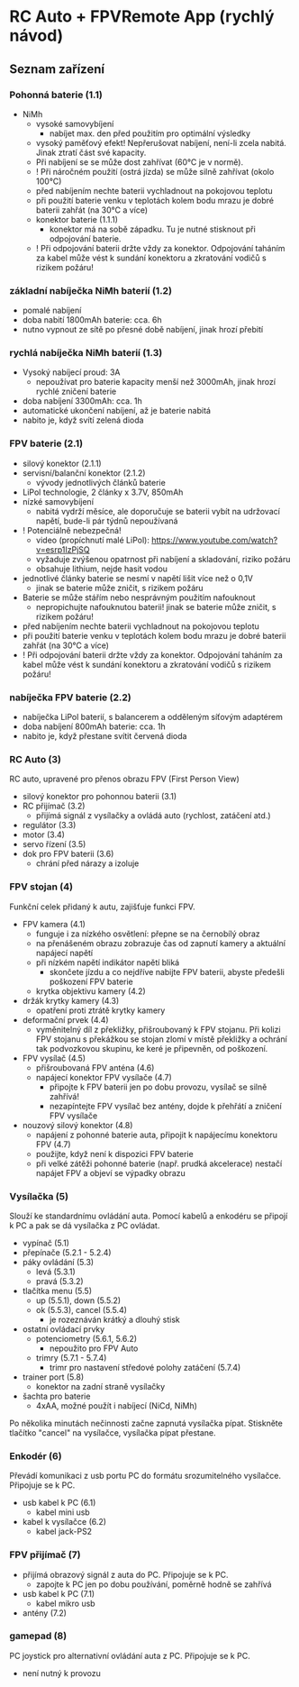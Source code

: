 # RC Auto + FPVRemote App \(rychlý návod)

## Seznam zařízení

### Pohonná baterie (1.1)
- NiMh
  - vysoké samovybíjení
    - nabíjet max. den před použitím pro optimální výsledky
  - vysoký paměťový efekt! Nepřerušovat nabíjení, není-li zcela nabitá. Jinak ztratí část své kapacity.
  - Při nabíjení se se může dost zahřívat (60°C je v normě).
  - ! Při náročném použití (ostrá jízda) se může silně zahřívat (okolo 100°C)
  - před nabíjením nechte baterii vychladnout na pokojovou teplotu
  - při použití baterie venku v teplotách kolem bodu mrazu je dobré baterii zahřát (na 30°C a více)
  - konektor baterie (1.1.1)
    - konektor má na sobě západku. Tu je nutné stisknout při odpojování baterie.
  - ! Při odpojování baterii držte vždy za konektor. Odpojování taháním za kabel může vést k sundání konektoru a zkratování vodičů s rizikem požáru!

### základní nabíječka NiMh baterií (1.2)
- pomalé nabíjení
- doba nabití 1800mAh baterie: cca. 6h
- nutno vypnout ze sítě po přesné době nabíjení, jinak hrozí přebití

### rychlá nabíječka NiMh baterií (1.3)
- Vysoký nabíjecí proud: 3A
  - nepoužívat pro baterie kapacity menší než 3000mAh, jinak hrozí rychlé zničení baterie
- doba nabíjení 3300mAh: cca. 1h
- automatické ukončení nabíjení, až je baterie nabitá
- nabito je, když svítí zelená dioda

### FPV baterie (2.1)
- silový konektor (2.1.1)
- servisní/balanční konektor (2.1.2)
  - vývody jednotlivých článků baterie 
- LiPol technologie, 2 články x 3.7V, 850mAh
- nízké samovybíjení
  - nabitá vydrží měsíce, ale doporučuje se baterii vybít na udržovací napětí, bude-li pár týdnů nepoužívaná
- ! Potenciálně nebezpečná!
  - video (propíchnutí malé LiPol): https://www.youtube.com/watch?v=esrp1IzPjSQ
  - vyžaduje zvýšenou opatrnost při nabíjení a skladování, riziko požáru
  - obsahuje lithium, nejde hasit vodou
- jednotlivé články baterie se nesmí v napětí lišit více než o 0,1V
  - jinak se baterie může zničit, s rizikem požáru
- Baterie se může stářím nebo nesprávným použitím nafouknout
  - nepropichujte nafouknutou baterii! jinak se baterie může zničit, s rizikem požáru!
- před nabíjením nechte baterii vychladnout na pokojovou teplotu
- při použití baterie venku v teplotách kolem bodu mrazu je dobré baterii zahřát (na 30°C a více)
- ! Při odpojování baterii držte vždy za konektor. Odpojování taháním za kabel může vést k sundání konektoru a zkratování vodičů s rizikem požáru!

### nabíječka FPV baterie (2.2)
- nabíječka LiPol baterií, s balancerem a odděleným síťovým adaptérem
- doba nabíjení 800mAh baterie: cca. 1h
- nabito je, když přestane svítit červená dioda


### RC Auto (3)
RC auto, upravené pro přenos obrazu FPV (First Person View)
- silový konektor pro pohonnou baterii (3.1)
- RC přijímač (3.2)
  - přijímá signál z vysílačky a ovládá auto (rychlost, zatáčení atd.)
- regulátor (3.3)
- motor (3.4)
- servo řízení (3.5)
- dok pro FPV baterii (3.6)
  - chrání před nárazy a izoluje

### FPV stojan (4)
Funkční celek přidaný k autu, zajišťuje funkci FPV.
  - FPV kamera (4.1)
    - funguje i za nízkého osvětlení: přepne se na černobílý obraz
    - na přenášeném obrazu zobrazuje čas od zapnutí kamery a aktuální napájecí napětí
    - při nízkém napětí indikátor napětí bliká
      - skončete jízdu a co nejdříve nabijte FPV baterii, abyste předešli poškození FPV baterie
    - krytka objektivu kamery (4.2)
  - držák krytky kamery (4.3)
    - opatření proti ztrátě krytky kamery
  - deformační prvek (4.4)
    - vyměnitelný díl z překližky, přišroubovaný k FPV stojanu. Při kolizi FPV stojanu s překážkou se stojan zlomí v místě překližky a ochrání tak podvozkovou skupinu, ke keré je připevněn, od poškození.
  - FPV vysílač (4.5)
    - přišroubovaná FPV anténa (4.6) 
    - napájecí konektor FPV vysílače (4.7)
      - připojte k FPV baterii jen po dobu provozu, vysílač se silně zahřívá!
      - nezapíntejte FPV vysílač bez antény, dojde k přehřátí a zničení FPV vysílače
  - nouzový silový konektor (4.8)
    - napájení z pohonné baterie auta, připojit k napájecímu konektoru FPV (4.7)
    - použijte, když není k dispozici FPV baterie
    - při velké zátěži pohonné baterie (např. prudká akcelerace) nestačí napájet FPV a objeví se výpadky obrazu


### Vysílačka (5)
Slouží ke standardnímu ovládání auta. Pomocí kabelů a enkodéru se připojí k PC a pak se dá vysílačka z PC ovládat.
- vypínač (5.1)
- přepínače (5.2.1 - 5.2.4)
- páky ovládání (5.3)
  - levá (5.3.1)
  - pravá (5.3.2)
- tlačítka menu (5.5)
  - up (5.5.1), down (5.5.2)
  - ok (5.5.3), cancel (5.5.4)
    - je rozeznáván krátký a dlouhý stisk
- ostatní ovládací prvky
  - potenciometry (5.6.1, 5.6.2)
    - nepoužito pro FPV Auto
  - trimry (5.7.1 - 5.7.4)
    - trimr pro nastavení středové polohy zatáčení (5.7.4)
- trainer port (5.8)
  - konektor na zadní straně vysílačky
- šachta pro baterie
  - 4xAA, možné použít i nabíjecí (NiCd, NiMh)

Po několika minutách nečinnosti začne zapnutá vysílačka pípat. Stiskněte tlačítko "cancel" na vysílačce, vysílačka pípat přestane.

### Enkodér (6)
Převádí komunikaci z usb portu PC do formátu srozumitelného vysílačce. Připojuje se k PC.
- usb kabel k PC (6.1)
  - kabel mini usb
- kabel k vysílačce (6.2)
  - kabel jack-PS2
### FPV přijímač (7)
- přijímá obrazový signál z auta do PC. Připojuje se k PC. 
  - zapojte k PC jen po dobu používání, poměrně hodně se zahřívá
- usb kabel k PC (7.1)
  - kabel mikro usb
- antény (7.2)
### gamepad (8)
PC joystick pro alternativní ovládání auta z PC. Připojuje se k PC.
- není nutný k provozu
